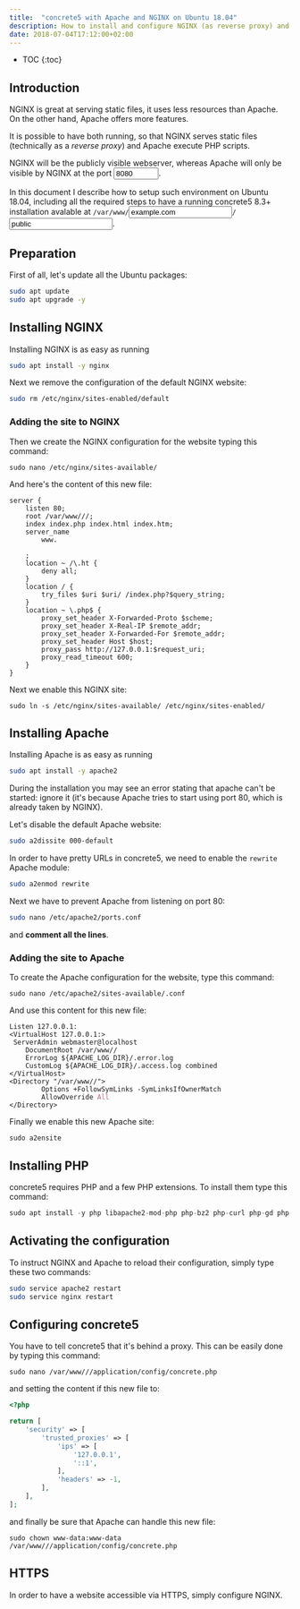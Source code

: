 ```yaml
---
title:  "concrete5 with Apache and NGINX on Ubuntu 18.04"
description: How to install and configure NGINX (as reverse proxy) and Apache to be used to run a concrete5 website.
date: 2018-07-04T17:12:00+02:00
---
```


* TOC
{:toc}

## Introduction

NGINX is great at serving static files, it uses less resources than Apache.  
On the other hand, Apache offers more features.

It is possible to have both running, so that NGINX serves static files (technically as a *reverse proxy*) and Apache execute PHP scripts.

NGINX will be the publicly visible webserver, whereas Apache will only be visible by NGINX at the port <input type="number" step="1" min="1" max="65535" id="canu-proxyport" value="8080" />.

In this document I describe how to setup such environment on Ubuntu 18.04, including all the required steps to have a running concrete5 8.3+ installation avalable at <code>/var/www/<input type="text" id="canu-sitename" value="example.com" />/<input type="text" id="canu-webfolder" value="public" /></code>.


## Preparation

First of all, let's update all the Ubuntu packages:

```bash
sudo apt update
sudo apt upgrade -y
```


## Installing NGINX

Installing NGINX is as easy as running

```bash
sudo apt install -y nginx
```

Next we remove the configuration of the default NGINX website:

```bash
sudo rm /etc/nginx/sites-enabled/default
```

### Adding the site to NGINX

Then we create the NGINX configuration for the <i class="canu-sitename"></i> website typing this command:

<div class="language-bash highlighter-rouge">
	<pre class="highlight"><code>sudo nano /etc/nginx/sites-available/<span class="canu-sitename"></span></code></pre>
</div>

And here's the content of this new file:

<div class="language-nginx highlighter-rouge"><div class="highlight"><pre class="highlight"><code><span class="k">server</span> <span class="p">{</span>
    <span class="kn">listen</span> <span class="mi">80</span><span class="p">;</span>
    <span class="kn">root</span> <span class="n">/var/www/<span class="canu-sitename"></span>/<span class="canu-webfolder"></span>/</span><span class="p">;</span>
    <span class="kn">index</span> <span class="s">index.php</span> <span class="s">index.html</span> <span class="s">index.htm</span><span class="p">;</span>
    <span class="kn">server_name</span>
        <span class="s">www.<span class="canu-sitename"></span></span>
        <span class="s"><span class="canu-sitename"></span></span>
    <span class="p">;</span>
    <span class="kn">location</span> <span class="p">~</span> <span class="sr">/\.ht</span> <span class="p">{</span>
        <span class="kn">deny</span> <span class="s">all</span><span class="p">;</span>
    <span class="p">}</span>
    <span class="kn">location</span> <span class="n">/</span> <span class="p">{</span>
        <span class="kn">try_files</span> <span class="nv">$uri</span> <span class="nv">$uri</span><span class="n">/</span> <span class="n">/index.php?</span><span class="nv">$query_string</span><span class="p">;</span>
    <span class="p">}</span>
    <span class="kn">location</span> <span class="p">~</span> <span class="sr">\.php$</span> <span class="p">{</span>
		<span class="kn">proxy_set_header</span> <span class="s">X-Forwarded-Proto</span> <span class="nv">$scheme</span><span class="p">;</span>
        <span class="kn">proxy_set_header</span> <span class="s">X-Real-IP</span> <span class="nv">$remote_addr</span><span class="p">;</span>
        <span class="kn">proxy_set_header</span> <span class="s">X-Forwarded-For</span> <span class="nv">$remote_addr</span><span class="p">;</span>
        <span class="kn">proxy_set_header</span> <span class="s">Host</span> <span class="nv">$host</span><span class="p">;</span>
        <span class="kn">proxy_pass</span> <span class="s">http://127.0.0.1:<span class="canu-proxyport"></span></span><span class="nv">$request_uri</span><span class="p">;</span>
        <span class="kn">proxy_read_timeout</span> <span class="mi">600</span><span class="p">;</span>
    <span class="p">}</span>
<span class="p">}</span>
</code></pre></div></div>

Next we enable this NGINX site:

<div class="language-bash highlighter-rouge">
	<pre class="highlight"><code>sudo ln -s /etc/nginx/sites-available/<span class="canu-sitename"></span> /etc/nginx/sites-enabled/<span class="canu-sitename"></span></code></pre>
</div>


## Installing Apache

Installing Apache is as easy as running

```bash
sudo apt install -y apache2
```

During the installation you may see an error stating that apache can't be started: ignore it (it's because Apache tries to start using port 80, which is already taken by NGINX).

Let's disable the default Apache website:

```bash
sudo a2dissite 000-default
```

In order to have pretty URLs in concrete5, we need to enable the <code>rewrite</code> Apache module:

```bash
sudo a2enmod rewrite
```

Next we have to prevent Apache from listening on port 80:

```bash
sudo nano /etc/apache2/ports.conf
```

and __comment all the lines__.


### Adding the site to Apache

To create the Apache configuration for the <i class="canu-sitename"></i> website, type this command:

<div class="language-bash highlighter-rouge">
	<pre class="highlight"><code>sudo nano /etc/apache2/sites-available/<span class="canu-sitename"></span>.conf</code></pre>
</div>

And use this content for this new file:

<div class="language-apache highlighter-rouge"><pre class="highlight"><code><span class="nc">Listen</span> 127.0.0.1:<span class="canu-proxyport"></span>
<span class="p">&lt;</span><span class="nl">VirtualHost</span><span class="sr"> 127.0.0.1:<span class="canu-proxyport"></span></span><span class="p">&gt;
</span>	<span class="nc">ServerAdmin</span> webmaster@localhost
	<span class="nc">DocumentRoot</span> /var/www/<span class="canu-sitename"></span>/<span class="canu-webfolder"></span>
	<span class="nc">ErrorLog</span> ${APACHE_LOG_DIR}/<span class="canu-sitename"></span>.error.log
	<span class="nc">CustomLog</span> ${APACHE_LOG_DIR}/<span class="canu-sitename"></span>.access.log combined
<span class="p">&lt;/</span><span class="nl">VirtualHost</span><span class="p">&gt;
&lt;</span><span class="nl">Directory</span><span class="sr"> "/var/www/<span class="canu-sitename"></span>/<span class="canu-webfolder"></span>"</span><span class="p">&gt;
</span>        <span class="nc">Options</span> +FollowSymLinks -SymLinksIfOwnerMatch
        <span class="nc">AllowOverride</span> <span class="ss">All</span>
<span class="p">&lt;/</span><span class="nl">Directory</span><span class="p">&gt;
</span></code></pre></div>

Finally we enable this new Apache site:

<div class="language-bash highlighter-rouge">
	<pre class="highlight"><code><span class="nb">sudo </span>a2ensite <span class="canu-sitename"></span></code></pre>
</div>

## Installing PHP

concrete5 requires PHP and a few PHP extensions. To install them type this command:

```php
sudo apt install -y php libapache2-mod-php php-bz2 php-curl php-gd php-intl php-json php-mbstring php-mysql php-opcache php-xml php-zip
```

## Activating the configuration

To instruct NGINX and Apache to reload their configuration, simply type these two commands:

```bash
sudo service apache2 restart
sudo service nginx restart
```

## Configuring concrete5

You have to tell concrete5 that it's behind a proxy. This can be easily done by typing this command:

<div class="language-bash highlighter-rouge">
	<pre class="highlight"><code><span class="nb">sudo </span>nano /var/www/<span class="canu-sitename"></span>/<span class="canu-webfolder"></span>/application/config/concrete.php</code></pre>
</div>

and setting the content if this new file to:

```php
<?php

return [
    'security' => [
        'trusted_proxies' => [
            'ips' => [
                '127.0.0.1',
                '::1',
            ],
            'headers' => -1,
        ],
    ],
];
```

and finally be sure that Apache can handle this new file:

<div class="language-bash highlighter-rouge">
	<pre class="highlight"><code><span class="nb">sudo </span>chown www-data:www-data /var/www/<span class="canu-sitename"></span>/<span class="canu-webfolder"></span>/application/config/concrete.php 
</code></pre></div>

## HTTPS

In order to have a website accessible via HTTPS, simply configure NGINX.

<script>
$(document).ready(function() {
    var storage = (function() {
        var PREFIX = 'ml-canu-';
        var ok = window.localStorage && window.localStorage.setItem && window.localStorage.getItem;
        return {
            save: function (key, value) {
                if (ok) {
                    try {
                        window.localStorage.setItem(PREFIX + key, value);
                        return true;
                    } catch (e) {
                    }
                }
                return false;
            },
            load: function (key, defaultValue) {
                var result = defaultValue;
                if (ok) {
                    try {
                        var v = window.localStorage.getItem(PREFIX + key);
                        if (v !== null) {
                            return v;
                        }
                    } catch (e) {
                    }
                }
                return defaultValue;
            }
        };
    })();
    function Valorizer(key) {
        var me = this;
        me.currentValue = null;
        me.$input = $('#canu-' + key);
        me.type = 'text';
        me.saveEvent = 'blur';
        switch (key) {
            case 'sitename':
            case 'webfolder':
                me.normalize = function (v) { return v.replace(/[^\w\-\.]+/g, ''); };
                break;
            case 'proxyport':
                me.normalize = function (v) { v = parseInt(v.replace(/\D+/g, ''), 10); return v ? v.toString() : '8080'; };
                break;
            default:
                me.normalize = function (v) { return v; };
                break;
        }
        switch (me.type) {
            case 'checkbox':
                me.$spans = {
                    on: $('.canu-' + key + '-on'),
                    off: $('.canu-' + key + '-off')
                };
                break;
            default:
                me.$spans = $('.canu-' + key);
                break;
           }
        me.$input
            .on('change keydown keypress keyup mousedown mouseup blur', function() {
                var newValue;
                switch (me.type) {
                    case 'checkbox':
                        newValue = me.$input.is(':checked') ? 'on' : 'off';
                        break;
                    default:
                        newValue = me.normalize(me.$input.val());
                        break;
                }
                if (newValue === '' || newValue === me.currentValue) {
                    return;
                }
                me.currentValue = newValue;
                switch (me.type) {
                    case 'checkbox':
                        me.$spans.off[newValue === 'off' ? 'show' : 'hide']();
                        me.$spans.on[newValue === 'on' ? 'show' : 'hide']();
                        break;
                    default:
                        me.$spans.text(newValue);
                        break;
                }
            })
            .on(me.saveEvent, function() {
                setTimeout(function() {
                    if (me.currentValue !== null) {
                        storage.save(key, me.currentValue);
                    }
                }, 0);
            })
        ;
        switch (me.type) {
            case 'checkbox':
                me.$input.prop('checked', storage.load(key, me.$input.is(':checked') ? 'on' :'off') === 'on');
                break;
            default:
                me.$input.val(storage.load(key, me.$input.val()))
                break;
        }
        me.$input.trigger('change');
    }
    for (var i = 0, L = ['sitename', 'webfolder', 'proxyport']; i < L.length; i++) {
        new Valorizer(L[i]);
    }
});
</script>
